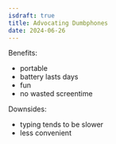 ```yaml
---
isdraft: true
title: Advocating Dumbphones
date: 2024-06-26
---
```


Benefits:

- portable
- battery lasts days
- fun
- no wasted screentime

Downsides:

- typing tends to be slower
- less convenient
